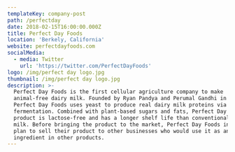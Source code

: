 ```yaml
---
templateKey: company-post
path: /perfectday
date: 2018-02-15T16:00:00.000Z
title: Perfect Day Foods
location: 'Berkely, California'
website: perfectdayfoods.com
socialMedia:
  - media: Twitter
    url: 'https://twitter.com/PerfectDayFoods'
logo: /img/perfect day logo.jpg
thumbnail: /img/perfect day logo.jpg
description: >-
  Perfect Day Foods is the first cellular agriculture company to make
  animal-free dairy milk. Founded by Ryan Pandya and Perumal Gandhi in 2014,
  Perfect Day Foods uses yeast to produce real dairy milk proteins via
  fermentation. Combined with plant-based sugars and fats, Perfect Day Food’s
  product is lactose-free and has a longer shelf life than conventional dairy
  milk. Before bringing the product to the market, Perfect Day Foods initially
  plan to sell their product to other businesses who would use it as an
  ingredient in other products.
---
```


